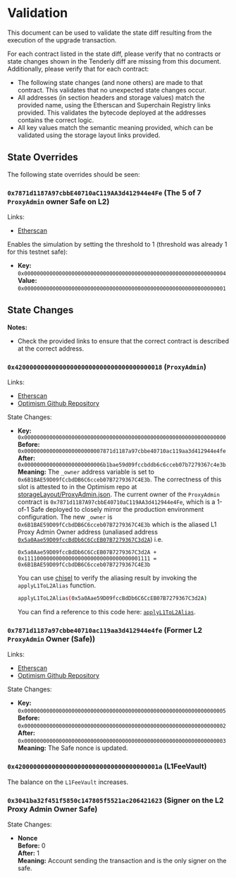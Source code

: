 # Validation

This document can be used to validate the state diff resulting from the execution of the upgrade
transaction.

For each contract listed in the state diff, please verify that no contracts or state changes shown in the Tenderly diff are missing from this document. Additionally, please verify that for each contract:

- The following state changes (and none others) are made to that contract. This validates that no unexpected state changes occur.
- All addresses (in section headers and storage values) match the provided name, using the Etherscan and Superchain Registry links provided. This validates the bytecode deployed at the addresses contains the correct logic.
- All key values match the semantic meaning provided, which can be validated using the storage layout links provided.

## State Overrides

The following state overrides should be seen:

### `0x7871d1187A97cbbE40710aC119AA3d412944e4Fe` (The 5 of 7 `ProxyAdmin` owner Safe on L2)

Links:
- [Etherscan](https://optimistic.etherscan.io/address/0x7871d1187A97cbbE40710aC119AA3d412944e4Fe)

Enables the simulation by setting the threshold to 1 (threshold was already 1 for this testnet safe):

- **Key:** `0x0000000000000000000000000000000000000000000000000000000000000004` <br/>
  **Value:** `0x0000000000000000000000000000000000000000000000000000000000000001`

## State Changes

**Notes:**
- Check the provided links to ensure that the correct contract is described at the correct address. 

### `0x4200000000000000000000000000000000000018` (`ProxyAdmin`)

Links:
- [Etherscan](https://optimistic.etherscan.io/address/0x4200000000000000000000000000000000000018)
- [Optimism Github Repository](https://github.com/ethereum-optimism/optimism/blob/bcdf96abe62da2caaacb0d9571518a7b6c872a37/op-service/predeploys/addresses.go#L23)

State Changes:
- **Key:** `0x0000000000000000000000000000000000000000000000000000000000000000` <br/>
  **Before:** `0x0000000000000000000000007871d1187a97cbbe40710ac119aa3d412944e4fe` <br/>
  **After:** `0x0000000000000000000000006b1bae59d09fccbddb6c6cceb07b7279367c4e3b` <br/>
  **Meaning:** The `_owner` address variable is set to `0x6B1BAE59D09fCcbdDB6C6cceb07B7279367C4E3b`. The correctness of
   this slot is attested to in the Optimism repo at [storageLayout/ProxyAdmin.json](https://github.com/ethereum-optimism/optimism/blob/develop/packages/contracts-bedrock/snapshots/storageLayout/ProxyAdmin.json#L4). The current owner of the `ProxyAdmin` contract is `0x7871d1187A97cbbE40710aC119AA3d412944e4Fe`, which is a 1-of-1 Safe deployed to closely mirror the production environment configuration. The new `_owner` is `0x6B1BAE59D09fCcbdDB6C6cceb07B7279367C4E3b` which is the aliased L1 Proxy Admin Owner address (unaliased address [`0x5a0Aae59D09fccBdDb6C6CcEB07B7279367C3d2A`](https://etherscan.io/address/0x5a0Aae59D09fccBdDb6C6CcEB07B7279367C3d2A)) i.e. 
   ```
   0x5a0Aae59D09fccBdDb6C6CcEB07B7279367C3d2A + 0x1111000000000000000000000000000000001111 = 0x6B1BAE59D09fCcbdDB6C6cceb07B7279367C4E3b
   ```
   You can use [chisel](https://book.getfoundry.sh/chisel/) to verify the aliasing result by invoking the `applyL1ToL2Alias` function.
   ```bash
   applyL1ToL2Alias(0x5a0Aae59D09fccBdDb6C6CcEB07B7279367C3d2A)
   ```
   You can find a reference to this code here: [`applyL1ToL2Alias`](https://github.com/ethereum-optimism/optimism/blob/op-contracts/v1.3.0/packages/contracts-bedrock/src/vendor/AddressAliasHelper.sol#L28).

### `0x7871d1187a97cbbe40710ac119aa3d412944e4fe` (Former L2 `ProxyAdmin` Owner (Safe))

Links:
- [Etherscan](https://optimistic.etherscan.io/address/0x7871d1187a97cbbe40710ac119aa3d412944e4fe)
- [Optimism Github Repository](https://github.com/ethereum-optimism/optimism/blob/bcdf96abe62da2caaacb0d9571518a7b6c872a37/op-service/predeploys/addresses.go#L23)

State Changes:
- **Key:** `0x0000000000000000000000000000000000000000000000000000000000000005` <br/>
  **Before:** `0x0000000000000000000000000000000000000000000000000000000000000002` <br/>
  **After:** `0x0000000000000000000000000000000000000000000000000000000000000003` <br/>
  **Meaning:** The Safe nonce is updated.


### `0x420000000000000000000000000000000000001a` (L1FeeVault)

The balance on the `L1FeeVault` increases.


### `0x3041ba32f451f5850c147805f5521ac206421623` (Signer on the L2 Proxy Admin Owner Safe)

State Changes:
- **Nonce** <br/>
  **Before:** 0 <br/>
  **After:** 1 <br/>
  **Meaning:** Account sending the transaction and is the only signer on the safe.
